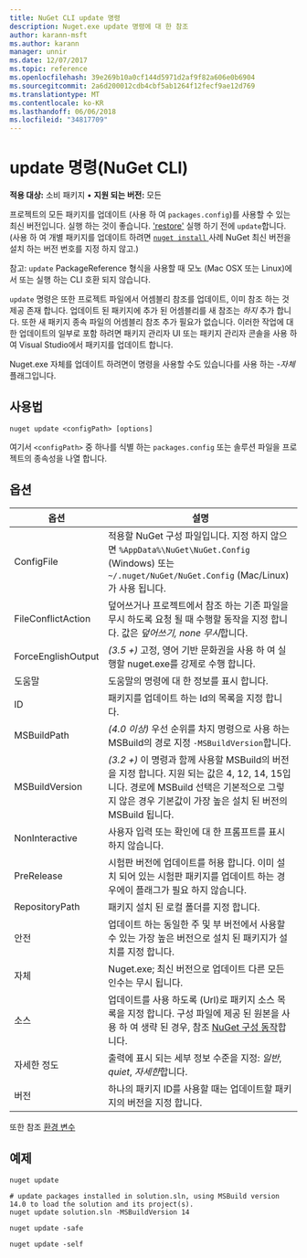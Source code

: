 ```yaml
---
title: NuGet CLI update 명령
description: Nuget.exe update 명령에 대 한 참조
author: karann-msft
ms.author: karann
manager: unnir
ms.date: 12/07/2017
ms.topic: reference
ms.openlocfilehash: 39e269b10a0cf144d5971d2af9f82a606e0b6904
ms.sourcegitcommit: 2a6d200012cdb4cbf5ab1264f12fecf9ae12d769
ms.translationtype: MT
ms.contentlocale: ko-KR
ms.lasthandoff: 06/06/2018
ms.locfileid: "34817709"
---
```

# <a name="update-command-nuget-cli"></a>update 명령(NuGet CLI)

**적용 대상:** 소비 패키지 &bullet; **지원 되는 버전:** 모든

프로젝트의 모든 패키지를 업데이트 (사용 하 여 `packages.config`)를 사용할 수 있는 최신 버전입니다. 실행 하는 것이 좋습니다. ['restore'](cli-ref-restore.md) 실행 하기 전에 `update`합니다. (사용 하 여 개별 패키지를 업데이트 하려면 [ `nuget install` ](cli-ref-install.md) 사례 NuGet 최신 버전을 설치 하는 버전 번호를 지정 하지 않고.)

참고: `update` PackageReference 형식을 사용할 때 모노 (Mac OSX 또는 Linux)에서 또는 실행 하는 CLI 호환 되지 않습니다.

`update` 명령은 또한 프로젝트 파일에서 어셈블리 참조를 업데이트, 이미 참조 하는 것 제공 존재 합니다. 업데이트 된 패키지에 추가 된 어셈블리를 새 참조는 *하지* 추가 합니다. 또한 새 패키지 종속 파일의 어셈블리 참조 추가 필요가 없습니다. 이러한 작업에 대 한 업데이트의 일부로 포함 하려면 패키지 관리자 UI 또는 패키지 관리자 콘솔을 사용 하 여 Visual Studio에서 패키지를 업데이트 합니다.

Nuget.exe 자체를 업데이트 하려면이 명령을 사용할 수도 있습니다를 사용 하는 *-자체* 플래그입니다.

## <a name="usage"></a>사용법

```cli
nuget update <configPath> [options]
```

여기서 `<configPath>` 중 하나를 식별 하는 `packages.config` 또는 솔루션 파일을 프로젝트의 종속성을 나열 합니다.

## <a name="options"></a>옵션

| 옵션 | 설명 |
| --- | --- |
| ConfigFile | 적용할 NuGet 구성 파일입니다. 지정 하지 않으면 `%AppData%\NuGet\NuGet.Config` (Windows) 또는 `~/.nuget/NuGet/NuGet.Config` (Mac/Linux)가 사용 됩니다.|
| FileConflictAction | 덮어쓰거나 프로젝트에서 참조 하는 기존 파일을 무시 하도록 요청 될 때 수행할 동작을 지정 합니다. 값은 *덮어쓰기, none 무시*합니다. |
| ForceEnglishOutput | *(3.5 +)*  고정, 영어 기반 문화권을 사용 하 여 실행할 nuget.exe를 강제로 수행 합니다. |
| 도움말 | 도움말의 명령에 대 한 정보를 표시 합니다. |
| ID | 패키지를 업데이트 하는 Id의 목록을 지정 합니다. |
| MSBuildPath | *(4.0 이상)*  우선 순위를 차지 명령으로 사용 하는 MSBuild의 경로 지정 `-MSBuildVersion`합니다. |
| MSBuildVersion | *(3.2 +)*  이 명령과 함께 사용할 MSBuild의 버전을 지정 합니다. 지원 되는 값은 4, 12, 14, 15입니다. 경로에 MSBuild 선택은 기본적으로 그렇지 않은 경우 기본값이 가장 높은 설치 된 버전의 MSBuild 됩니다. |
| NonInteractive | 사용자 입력 또는 확인에 대 한 프롬프트를 표시 하지 않습니다. |
| PreRelease | 시험판 버전에 업데이트를 허용 합니다. 이미 설치 되어 있는 시험판 패키지를 업데이트 하는 경우에이 플래그가 필요 하지 않습니다. |
| RepositoryPath | 패키지 설치 된 로컬 폴더를 지정 합니다. |
| 안전 | 업데이트 하는 동일한 주 및 부 버전에서 사용할 수 있는 가장 높은 버전으로 설치 된 패키지가 설치를 지정 합니다. |
| 자체 | Nuget.exe; 최신 버전으로 업데이트 다른 모든 인수는 무시 됩니다. |
| 소스 | 업데이트를 사용 하도록 (Url)로 패키지 소스 목록을 지정 합니다. 구성 파일에 제공 된 원본을 사용 하 여 생략 된 경우, 참조 [NuGet 구성 동작](../consume-packages/configuring-nuget-behavior.md)합니다. |
| 자세한 정도 | 출력에 표시 되는 세부 정보 수준을 지정: *일반*, *quiet*, *자세한*합니다. |
| 버전 | 하나의 패키지 ID를 사용할 때는 업데이트할 패키지의 버전을 지정 합니다. |

또한 참조 [환경 변수](cli-ref-environment-variables.md)

## <a name="examples"></a>예제

```cli
nuget update

# update packages installed in solution.sln, using MSBuild version 14.0 to load the solution and its project(s).
nuget update solution.sln -MSBuildVersion 14

nuget update -safe

nuget update -self
```
